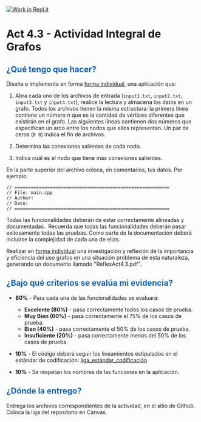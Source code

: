[![Work in Repl.it](https://classroom.github.com/assets/work-in-replit-14baed9a392b3a25080506f3b7b6d57f295ec2978f6f33ec97e36a161684cbe9.svg)](https://classroom.github.com/online_ide?assignment_repo_id=3702818&assignment_repo_type=AssignmentRepo)
# Act 4.3 - Actividad Integral de Grafos

## <span style="color: rgb(26, 99, 169);">¿Qué tengo que hacer?</span>
Diseña e implementa en forma <ins>forma individual</ins>, una aplicación que:

 1. Abra cada uno de los archivos de entrada (```input1.txt```, ```input2.txt```, ```input3.txt``` y ```input4.txt```), realice la lectura y almacena los datos en un grafo. Todos los archivos tienen la misma estructura: la primera línea contiene un número *n* que es la cantidad de vértices diferentes que existirán en el grafo. Las siguientes líneas contienen dos números que especifican un arco entre los nodos que ellos representan. Un par de ceros (```0 0```) indica el fin de archivos.

2.  Determina las conexiones salientes de cada nodo.

3. Indica cuál es el nodo que tiene más conexiones salientes.

En la parte superior del archivo coloca, en comentarios, tus datos. Por ejemplo:
```
// =========================================================
// File: main.cpp
// Author:
// Date:
// =========================================================
```

Todas las funcionalidades deberán de estar correctamente alineadas y documentadas.&nbsp; Recuerda que todas las funcionalidades deberán pasar exitosamente todas las pruebas. Como parte de la documentación deberá incluirse la complejidad de cada una de ellas.

Realizar en <ins>forma individual</ins> una investigación y reflexión de la importancia y eficiencia del uso grafos en una situación problema de esta naturaleza,  generando un documento llamado "ReflexAct4.3.pdf".


## <span style="color: rgb(26, 99, 169);">**¿Bajo qué criterios se evalúa mi evidencia?**</span>

- **80%** - Para cada una de las funcionalidades se evaluará:

    - **Excelente (80%)** - pasa correctamente todos los casos de prueba.
    - **Muy Bien (60%)** - pasa correctamente el 75% de los casos de prueba.
    - **Bien (40%)** - pasa correctamente el 50% de los casos de prueba.
    - **Insuficiente (20%)** - pasa correctamente menos del 50% de los casos de prueba.


- **10%** - El código deberá seguir los lineamientos estipulados en el estándar de codificación: <span class="instructure_file_holder link_holder">[liga_estándar_codificación](estandar.pdf)</span>
- **10%** - Se respetan los nombres de las funciones en la aplicación.

## <span style="color: rgb(26, 99, 169);">**¿Dónde la entrego?**</span>
Entrega los archivos correspondientes de la actividad, en el sitio de Github. Coloca la liga del repositorio en Canvas.
